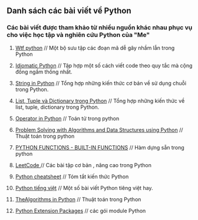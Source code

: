 
## Danh sách các bài viết về Python
### Các bài viết được tham khảo từ nhiều nguồn khác nhau phục vụ cho việc học tập và nghiên cứu Python của "Me"

1. [Wtf python](https://github.com/zFinnz/zFinnz.github.io/blob/master/Python/wtfpython.md) // Một bộ sưu tập các đoạn mã dễ gây nhầm lẫn trong Python

2. [Idiomatic Python](https://github.com/zFinnz/zFinnz.github.io/blob/master/Python/idiomatic%20python.md) // Tập hợp một số cách viết code theo quy tắc mà cộng đồng ngầm thống nhất. 

3. [String in Python](https://github.com/zFinnz/zFinnz.github.io/blob/master/Python/string.md)  // Tổng hợp những kiến thức cơ bản về sử dụng chuỗi trong Python.

4. [List, Tuple và Dictionary trong Python](https://github.com/zFinnz/zFinnz.github.io/blob/master/Python/list-tuple-dict.md)  // Tổng hợp những kiến thức về list, tuple, dictionary trong Python.

5. [Operator in Python](https://github.com/zFinnz/zFinnz.github.io/blob/master/Python/operator.md) // Toán tử trong python

6. [Problem Solving with Algorithms and Data Structures using Python](http://interactivepython.org/runestone/static/pythonds/index.html) // Thuật toán trong python

7. [PYTHON FUNCTIONS - BUILT-IN FUNCTIONS](http://www.bogotobogo.com/python/python_functions_built_in.php)  // Hàm dựng sẵn trong python

8. [LeetCode ](https://github.com/kamyu104/LeetCode) // Các bài tập cơ bản , nâng cao trong Python

9. [Python cheatsheet](https://www.pythonsheets.com/) // Tóm tắt kiến thức Python

10. [Python tiếng việt](https://manhhomienbienthuy.bitbucket.io/tag/python.html)  // Một số bài viết Python tiêng việt hay.

11. [TheAlgorithms in Python](https://github.com/TheAlgorithms/Python)  // Thuật toán trong Python

12. [Python Extension Packages](https://www.lfd.uci.edu/~gohlke/pythonlibs/#pyhook) // các gói module Python

